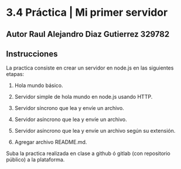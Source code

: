 # 3.4 Práctica | Mi primer servidor
## Autor Raul Alejandro Diaz Gutierrez     329782

## Instrucciones
La practica consiste en crear un servidor en node.js en las siguientes etapas:

1) Hola mundo básico.

2) Servidor simple de hola mundo en node.js usando HTTP.

3) Servidor síncrono que lea y envíe un archivo.

4) Servidor asíncrono que lea y envíe un archivo.

5) Servidor asíncrono que lea y envíe un archivo según su extensión.

6) Agregar archivo README.md.


Suba la practica realizada en clase a github ó gitlab (con repositorio público) a la plataforma.
